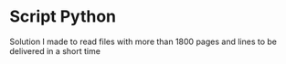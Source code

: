# Script Python
Solution I made to read files with more than 1800 pages and lines to be delivered in a short time
